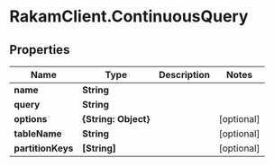 # RakamClient.ContinuousQuery

## Properties
Name | Type | Description | Notes
------------ | ------------- | ------------- | -------------
**name** | **String** |  | 
**query** | **String** |  | 
**options** | **{String: Object}** |  | [optional] 
**tableName** | **String** |  | [optional] 
**partitionKeys** | **[String]** |  | [optional] 



